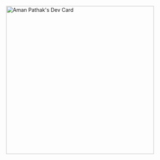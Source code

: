 <a href="https://app.daily.dev/Aman07"><img src="https://api.daily.dev/devcards/b7a48adbced64e2d8919bd158172283e.png?r=qa7" width="400" alt="Aman Pathak's Dev Card"/></a>
